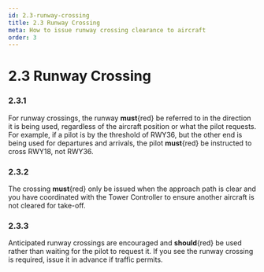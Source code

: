 ```yaml
---
id: 2.3-runway-crossing
title: 2.3 Runway Crossing
meta: How to issue runway crossing clearance to aircraft
order: 3
---
```


# 2.3  Runway Crossing

 

### 2.3.1    

For runway crossings, the runway **must**{red} be referred to in the direction it is being used, regardless of the aircraft position or what the pilot requests. For example, if a pilot is by the threshold of RWY36, but the other end is being used for departures and arrivals, the pilot **must**{red} be instructed to cross RWY18, not RWY36.



### 2.3.2    

The crossing **must**{red} only be issued when the approach path is clear and you have coordinated with the Tower Controller to ensure another aircraft is not cleared for take-off.



### 2.3.3    

Anticipated runway crossings are encouraged and **should**{red} be used rather than waiting for the pilot to request it. If you see the runway crossing is required, issue it in advance if traffic permits.